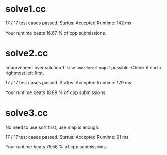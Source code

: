 # solve1.cc

17 / 17 test cases passed.
Status: Accepted
Runtime: 142 ms

Your runtime beats 16.67 % of cpp submissions.

# solve2.cc

Imporvement over solution 1.
Use `unordered_map` if possible.
Check if end > rightmost left first.

17 / 17 test cases passed.
Status: Accepted
Runtime: 129 ms

Your runtime beats 18.89 % of cpp submissions.

# solve3.cc

No need to use sort first, use map is enough.

17 / 17 test cases passed.
Status: Accepted
Runtime: 91 ms

Your runtime beats 75.56 % of cpp submissions.

